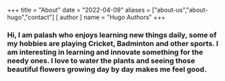 +++
title = "About"
date = "2022-04-09"
aliases = ["about-us","about-hugo","contact"]
[ author ]
  name = "Hugo Authors"
+++

### Hi, I am palash who enjoys learning new things daily, some of my hobbies are playing Cricket, Badminton and other sports. I am interesting in learning and innovate something for the needy ones. I love to water the plants and seeing those beautiful flowers growing day by day makes me feel good. 



